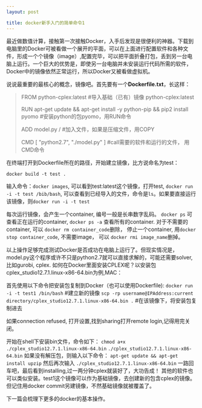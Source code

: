 ```yaml
---
layout: post

title: docker新手入门的简单命令1
---
```

最近做数值计算，接触第一次接触Docker，入手后发现是很便利的神器。下载到电脑里的Docker可被看做一个展开的平面，可以在上面进行配置软件和各种文件，形成一个个镜像（image）,配置完毕，可以把平面折叠打包，丢到另一台电脑上运行。一个巨大的优势是，即使另一台电脑并未安装运行代码所需的软件，Docker中的镜像依然正常运行，所以Docker又被看做虚拟机。

说说最重要的最核心的概念，镜像吧。首先要有一个**Dockerfile.txt**，长这样：

> FROM python-cplex:latest #导入基础（已有）镜像 python-cplex:latest
> 
> RUN apt-get update && apt-get install -y python-pip && pip2 install pyomo #安装python的包pyomo，用RUN命令
> 
> ADD model.py / #加入文件，如果是压缩文件，用COPY
> 
> CMD [ "python2.7", "./model.py" ]  #call需要的软件和运行的文件， 用CMD命令

在终端打开到Dockerfile所在的路径，开始建立镜像，比方说命名为test：

`docker build -t test .`

输入命令：`docker images`, 可以看到test:latest这个镜像，打开test, `docker run -i -t test /bib/bash`, 可以查看到已经导入的文件，命令是`ls`。如果要直接运行该镜像，则`docker run -i -t test`

每次运行镜像，会产生一个container, 编号一般是长串数字乱码。
`docker ps` 可查看正在运行的container, `docker ps -a` 查看所有的container. 对于不需要的container, 可以 `docker rm container_code`删除， 停止一个container, 用`docker stop container_code`, 不需要image， 可以 `docker rmi image_name`删掉。

以上操作足够完成测试Docker是否成功在电脑上运行了。但现实情况是，model.py这个程序或许不只是python2.7就可以直接求解的，可能还需要solver, 比如gurobi, cplex. 如何在Docker里面安装CPLEX呢？以安装包cplex_studio12.7.1.linux-x86-64.bin为例,MAC：

首先使用以下命令把安装包复制到Docker（也可以使用Dockerfile):
`docker run -i -t test1 /bin/bash` #建立新的镜像
`scp -rp username@IPAddress:current directory/cplex_studio12.7.1.linux-x86-64.bin .` #在该镜像下，将安装包复制进去

如果connection refused, 打开设置,找到sharing打开remote login,记得用完关闭。

开始在shell下安装bin文件，命令如下：
`chmod a+x ./cplex_studio12.7.1.linux-x86-64.bin`
`./cplex_studio12.7.1.linux-x86-64.bin`
如果没有解压包，则输入以下命令：
`apt-get update && apt-get install upzip`
然后再次输入 `./cplex_studio12.7.1.linux-x86-64.bin`
一路回车吧，最后看到installing,过一两分钟cplex就装好了，大功告成！
其他的软件也可以类似安装。test1这个镜像可以作为基础镜像，去创建新的包含cplex的镜像。但记住用docker commit另建镜像，不然基础镜像就被覆盖了。


下一篇会梳理下更多的docker的基本操作。







